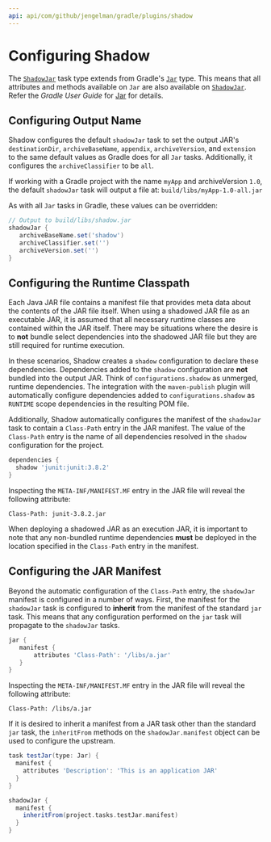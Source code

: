 ```yaml
---
api: api/com/github/jengelman/gradle/plugins/shadow
---
```


# Configuring Shadow

The [`ShadowJar`](http://imperceptiblethoughts.com/shadow/api/com/github/jengelman/gradle/plugins/shadow/tasks/ShadowJar.html) task type extends from Gradle's
[`Jar`](https://docs.gradle.org/current/dsl/org.gradle.api.tasks.bundling.Jar.html) type.
This means that all attributes and methods available on `Jar` are also available on
[`ShadowJar`](http://imperceptiblethoughts.com/shadow/api/com/github/jengelman/gradle/plugins/shadow/tasks/ShadowJar.html).
Refer the _Gradle User Guide_ for [Jar](https://docs.gradle.org/current/dsl/org.gradle.api.tasks.bundling.Jar.html) for
details.

## Configuring Output Name

Shadow configures the default `shadowJar` task to set the output JAR's `destinationDir`, `archiveBaseName`, `appendix`,
`archiveVersion`, and `extension` to the same default values as Gradle does for all `Jar` tasks.
Additionally, it configures the `archiveClassifier` to be `all`.

If working with a Gradle project with the name `myApp` and archiveVersion `1.0`, the default `shadowJar` task will output a
file at: `build/libs/myApp-1.0-all.jar`

As with all `Jar` tasks in Gradle, these values can be overridden:

```groovy
// Output to build/libs/shadow.jar
shadowJar {
   archiveBaseName.set('shadow')
   archiveClassifier.set('')
   archiveVersion.set('')
}
```

## Configuring the Runtime Classpath

Each Java JAR file contains a manifest file that provides meta data about the contents of the JAR file itself.
When using a shadowed JAR file as an executable JAR, it is assumed that all necessary runtime classes are contained
within the JAR itself.
There may be situations where the desire is to **not** bundle select dependencies into the shadowed JAR file but
they are still required for runtime execution.

In these scenarios, Shadow creates a `shadow` configuration to declare these dependencies.
Dependencies added to the `shadow` configuration are **not** bundled into the output JAR.
Think of `configurations.shadow` as unmerged, runtime dependencies.
The integration with the `maven-publish` plugin will automatically configure dependencies added
to `configurations.shadow` as `RUNTIME` scope dependencies in the resulting POM file.

Additionally, Shadow automatically configures the manifest of the `shadowJar` task to contain a `Class-Path` entry
in the JAR manifest.
The value of the `Class-Path` entry is the name of all dependencies resolved in the `shadow` configuration
for the project.

```groovy
dependencies {
  shadow 'junit:junit:3.8.2'
}
```

Inspecting the `META-INF/MANIFEST.MF` entry in the JAR file will reveal the following attribute:

```property
Class-Path: junit-3.8.2.jar
```

When deploying a shadowed JAR as an execution JAR, it is important to note that any non-bundled runtime dependencies
**must** be deployed in the location specified in the `Class-Path` entry in the manifest.

## Configuring the JAR Manifest

Beyond the automatic configuration of the `Class-Path` entry, the `shadowJar` manifest is configured in a number of ways.
First, the manifest for the `shadowJar` task is configured to __inherit__ from the manifest of the standard `jar` task.
This means that any configuration performed on the `jar` task will propagate to the `shadowJar` tasks.

```groovy
jar {
   manifest {
       attributes 'Class-Path': '/libs/a.jar'
   }
}
```

Inspecting the `META-INF/MANIFEST.MF` entry in the JAR file will reveal the following attribute:

```property
Class-Path: /libs/a.jar
```

If it is desired to inherit a manifest from a JAR task other than the standard `jar` task, the `inheritFrom` methods
on the `shadowJar.manifest` object can be used to configure the upstream.

```groovy
task testJar(type: Jar) {
  manifest {
    attributes 'Description': 'This is an application JAR'
  }
}

shadowJar {
  manifest {
    inheritFrom(project.tasks.testJar.manifest)
  }
}
```
